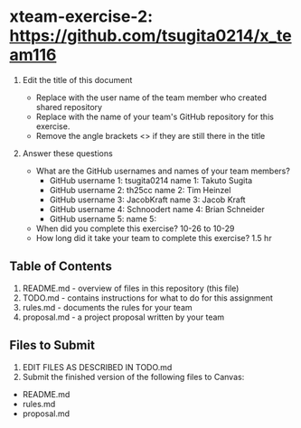 # xteam-exercise-2: https://github.com/tsugita0214/x_team116

1. Edit the title of this document
   * Replace <UserName> with the user name of the team member who created shared repository
   * Replace <GitHubRepositoryName> with the name of your team's GitHub repository for this exercise.
   * Remove the angle brackets <> if they are still there in the title

2. Answer these questions
   * What are the GitHub usernames and names of your team members?
       * GitHub username 1: tsugita0214      name 1: Takuto Sugita
       * GitHub username 2: th25cc           name 2: Tim Heinzel
       * GitHub username 3: JacobKraft       name 3: Jacob Kraft
       * GitHub username 4: Schnoodert       name 4: Brian Schneider
       * GitHub username 5:                  name 5:
   * When did you complete this exercise? 10-26 to 10-29
   * How long did it take your team to complete this exercise? 1.5 hr

## Table of Contents

1. README.md - overview of files in this repository (this file)
2. TODO.md - contains instructions for what to do for this assignment
3. rules.md - documents the rules for your team
4. proposal.md - a project proposal written by your team

## Files to Submit

1. EDIT FILES AS DESCRIBED IN TODO.md
2. Submit the finished version of the following files to Canvas:

* README.md
* rules.md
* proposal.md
